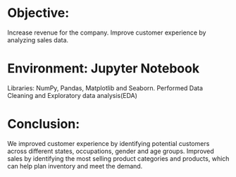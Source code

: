 # Objective:
Increase revenue for the company.
Improve customer experience by analyzing sales data.

# Environment: Jupyter Notebook
Libraries: NumPy, Pandas, Matplotlib and Seaborn.
Performed Data Cleaning and Exploratory data analysis(EDA)

# Conclusion:
We improved customer experience by identifying potential customers across different states, occupations, gender and age groups.
Improved sales by identifying the most selling product categories and products, which can help plan inventory and meet the demand.
